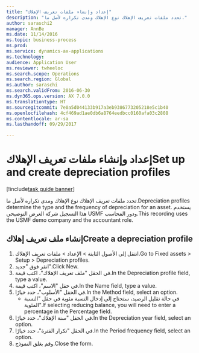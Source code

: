 ```yaml
--- 
title: "إعداد وإنشاء ملفات تعريف الإهلاك"
description: "تحدد ملفات تعريف الإهلاك نوع الإهلاك ومدى تكراره لأصل ما."
author: saraschi2
manager: AnnBe
ms.date: 11/14/2016
ms.topic: business-process
ms.prod: 
ms.service: dynamics-ax-applications
ms.technology: 
audience: Application User
ms.reviewer: twheeloc
ms.search.scope: Operations
ms.search.region: Global
ms.author: saraschi
ms.search.validFrom: 2016-06-30
ms.dyn365.ops.version: AX 7.0.0
ms.translationtype: HT
ms.sourcegitcommit: 7e0a5d044133b917a3eb9386773205218e5c1b40
ms.openlocfilehash: 4cf469ad1ae0db6a8764eedbcc0160afa03c2808
ms.contentlocale: ar-sa
ms.lasthandoff: 09/29/2017

---
```

# <a name="set-up-and-create-depreciation-profiles"></a><span data-ttu-id="f2f65-103">إعداد وإنشاء ملفات تعريف الإهلاك</span><span class="sxs-lookup"><span data-stu-id="f2f65-103">Set up and create depreciation profiles</span></span>

[!include[task guide banner](../../includes/task-guide-banner.md)]

<span data-ttu-id="f2f65-104">تحدد ملفات تعريف الإهلاك نوع الإهلاك ومدى تكراره لأصل ما.</span><span class="sxs-lookup"><span data-stu-id="f2f65-104">Depreciation profiles determine the type and the frequency of depreciation for an asset.</span></span>   <span data-ttu-id="f2f65-105">يستخدم هذا التسجيل شركة العرض التوضيحي USMF ودور المحاسب.</span><span class="sxs-lookup"><span data-stu-id="f2f65-105">This recording uses the USMF demo company and the accountant role.</span></span>


## <a name="create-a-depreciation-profile"></a><span data-ttu-id="f2f65-106">إنشاء ملف تعريف إهلاك</span><span class="sxs-lookup"><span data-stu-id="f2f65-106">Create a depreciation profile</span></span>
1. <span data-ttu-id="f2f65-107">انتقل إلى الأصول الثابتة > الإعداد > ملفات تعريف الإهلاك.</span><span class="sxs-lookup"><span data-stu-id="f2f65-107">Go to Fixed assets > Setup > Depreciation profiles.</span></span>
2. <span data-ttu-id="f2f65-108">انقر فوق "جديد".</span><span class="sxs-lookup"><span data-stu-id="f2f65-108">Click New.</span></span>
3. <span data-ttu-id="f2f65-109">في الحقل "ملف تعريف الإهلاك"، اكتب قيمة.</span><span class="sxs-lookup"><span data-stu-id="f2f65-109">In the Depreciation profile field, type a value.</span></span>
4. <span data-ttu-id="f2f65-110">في حقل "الاسم"، اكتب قيمة.</span><span class="sxs-lookup"><span data-stu-id="f2f65-110">In the Name field, type a value.</span></span>
5. <span data-ttu-id="f2f65-111">في الحقل "الأسلوب‬"، حدد خيارًا.</span><span class="sxs-lookup"><span data-stu-id="f2f65-111">In the Method field, select an option.</span></span>
    * <span data-ttu-id="f2f65-112">في حالة تقليل الرصيد، ستحتاج إلى إدخال النسبة مئوية في حقل "النسبة المئوية".</span><span class="sxs-lookup"><span data-stu-id="f2f65-112">If selecting reducing balance, you will need to enter a percentage in the Percentage field.</span></span>  
6. <span data-ttu-id="f2f65-113">في الحقل "سنة الإهلاك"، حدد خيارًا.</span><span class="sxs-lookup"><span data-stu-id="f2f65-113">In the Depreciation year field, select an option.</span></span>
7. <span data-ttu-id="f2f65-114">في الحقل "تكرار الفترة‬"، حدد خيارًا.</span><span class="sxs-lookup"><span data-stu-id="f2f65-114">In the Period frequency field, select an option.</span></span>
8. <span data-ttu-id="f2f65-115">وقم بغلق النموذج.</span><span class="sxs-lookup"><span data-stu-id="f2f65-115">Close the form.</span></span>


